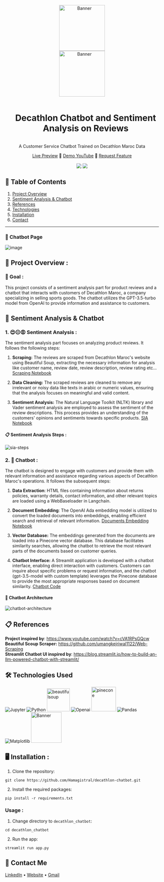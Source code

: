 <div align="center">
  <a href="https://decathlon-chatbot.streamlit.app/">
    <img src="https://github.com/Hamagistral/decathlon-chatbot/assets/66017329/aaffa207-9f03-42b5-8c1b-a0876bc9169b" alt="Banner" width="150"><br>
    <img src="https://upload.wikimedia.org/wikipedia/commons/thumb/0/08/Decathlon_Logo.png/1200px-Decathlon_Logo.png" alt="Banner" width="150">
  </a>

  <div id="user-content-toc">
    <ul>
      <summary><h1 style="display: inline-block;">Decathlon Chatbot and Sentiment Analysis on Reviews</h1></summary>
    </ul>
  </div>
  
  <p>A Customer Service Chatbot Trained on Decathlon Maroc Data</p>
    <a href="https://decathlon-chatbot.streamlit.app/" target="_blank">Live Preview</a>
    🏓
    <a href="https://youtu.be/GKkOpEjlfEo" target="_blank">Demo YouTube</a>
    🔮
    <a href="https://github.com/Hamagistral/DataEngineers-Glassdoor/issues" target="_blank">Request Feature</a>
</div>
<br>
<div align="center">
      <a href="https://decathlon-chatbot.streamlit.app/"><img src="https://static.streamlit.io/badges/streamlit_badge_black_white.svg"/></a>
      <img src="https://img.shields.io/github/stars/hamagistral/decathlon-chatbot?color=blue&style=social"/>
</div>

## 📝 Table of Contents

1. [ Project Overview ](#introduction)
2. [ Sentiment Analysis & Chatbot ](#parts)
3. [ References ](#refs)
4. [ Technologies ](#techs)  
5. [ Installation ](#installation)
6.  [ Contact ](#contact)
<hr>

### 💬 Chatbot Page
![image](https://github.com/Hamagistral/decathlon-chatbot/assets/66017329/77945744-652c-4288-bc74-20f9060be7d9)


<a name="introduction"></a>
## 🔬 Project Overview :

### 🎯 Goal :

This project consists of a sentiment analysis part for product reviews and a chatbot that interacts with customers of Decathlon Maroc, a company specializing in selling sports goods. The chatbot utilizes the GPT-3.5-turbo model from OpenAI to provide information and assistance to customers.

<a name="parts"></a>
## 🤖 Sentiment Analysis & Chatbot

### 1. 😍😐😡 Sentiment Analysis :

The sentiment analysis part focuses on analyzing product reviews. It follows the following steps:

1. **Scraping:** The reviews are scraped from Decathlon Maroc's website using Beautiful Soup, extracting the necessary information for analysis like customer name, review date, review description, review rating etc... [Scraping Notebook](https://github.com/Hamagistral/decathlon-chatbot/blob/master/decathlon_scraper/scraper.ipynb)

2. **Data Cleaning:** The scraped reviews are cleaned to remove any irrelevant or noisy data like texts in arabic or numeric values, ensuring that the analysis focuses on meaningful and valid content.

3. **Sentiment Analysis:** The Natural Language Toolkit (NLTK) library and Vader sentiment analysis are employed to assess the sentiment of the review descriptions. This process provides an understanding of the customers' opinions and sentiments towards specific products. [SIA Notebook](https://github.com/Hamagistral/decathlon-chatbot/blob/master/notebook/decathlon-sentiment-analysis.ipynb)

#### 📋 Sentiment Analysis Steps :

![sia-steps](https://github.com/Hamagistral/decathlon-chatbot/assets/66017329/96b474a9-78bd-442d-9ded-34176f3bd7e6)

### 2. 💬 Chatbot :

The chatbot is designed to engage with customers and provide them with relevant information and assistance regarding various aspects of Decathlon Maroc's operations. It follows the subsequent steps:

1. **Data Extraction**: HTML files containing information about returns policies, warranty details, contact information, and other relevant topics are loaded using a WebBaseloader in Langchain.

2. **Document Embedding**: The OpenAI Ada embedding model is utilized to convert the loaded documents into embeddings, enabling efficient search and retrieval of relevant information. [Documents Embedding Notebook](https://github.com/Hamagistral/decathlon-chatbot/blob/master/notebook/embeddings.ipynb)

3. **Vector Database:** The embeddings generated from the documents are loaded into a Pinecone vector database. This database facilitates similarity searches, allowing the chatbot to retrieve the most relevant parts of the documents based on customer queries.

4. **Chatbot Interface:** A Streamlit application is developed with a chatbot interface, enabling direct interaction with customers. Customers can inquire about specific problems or request information, and the chatbot (gpt-3.5-model with custom template) leverages the Pinecone database to provide the most appropriate responses based on document similarity. [Chatbot Code](https://github.com/Hamagistral/decathlon-chatbot/blob/master/decathlon_chatbot/chatbot.py)

#### 📝 Chatbot Architecture

![chatbot-architecture](https://github.com/Hamagistral/decathlon-chatbot/assets/66017329/fbb158ad-7b8d-4a4f-a6da-94abf138bc8c)

<a name="refs"></a>
## 📋 References

**Project inspired by**: https://www.youtube.com/watch?v=cVA1RPsGQcw  
**Beautiful Scoup Scraper:** https://github.com/umangkejriwal1122/Web-Scraping  
**Streamlit Chatbot UI inspired by**: https://blog.streamlit.io/how-to-build-an-llm-powered-chatbot-with-streamlit/

<a name="techs"></a>
## 🛠️ Technologies Used

![Jupyter](https://img.shields.io/badge/Made%20with-Jupyter-orange?style=for-the-badge&logo=Jupyter)
![Python](https://img.shields.io/badge/python-3670A0?style=for-the-badge&logo=python&logoColor=ffdd54)
<img src="https://www.jeveuxetredatascientist.fr/wp-content/uploads/2022/06/BeautifulSoup-1080x428.jpg" alt="beautifulsoup" width="75">
![Openai](https://img.shields.io/badge/OpenAI-412991.svg?style=for-the-badge&logo=OpenAI&logoColor=white)
<img src="https://www.datanami.com/wp-content/uploads/2022/03/pinecone_logo.png" alt="pinecone" width="80">
![Pandas](https://img.shields.io/badge/pandas-%23150458.svg?style=for-the-badge&logo=pandas&logoColor=white)
![Matplotlib](https://img.shields.io/badge/Matplotlib-%23ffffff.svg?style=for-the-badge&logo=Matplotlib&logoColor=black)
<img src="https://user-images.githubusercontent.com/66017329/223900076-e1d5c1e5-7c4d-4b73-84e7-ae7d66149bc6.png" alt="Banner" width="100">

<a name="installation"></a>
## 🖥️ Installation : 
1. Clone the repository:

```git clone https://github.com/Hamagistral/decathlon-chatbot.git```

2. Install the required packages:

```pip install -r requirements.txt```

### Usage : 

1. Change directory to `decathlon_chatbot`:

```cd decathlon_chatbot```

2. Run the app:

```streamlit run app.py```

<a name="contact"></a>
## 📨 Contact Me

[LinkedIn](https://www.linkedin.com/in/hamza-elbelghiti/) •
[Website](https://Hamagistral.me) •
[Gmail](hamza.lbelghiti@gmail.com)
